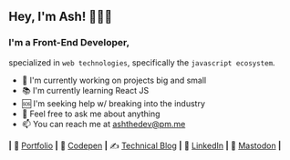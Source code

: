 ## Hey, I'm Ash! 👋👨‍💻
### I'm a Front-End Developer,
specialized in `web technologies`, specifically the `javascript ecosystem`.

- 🌱 I'm currently working on projects big and small
- 📚 I'm currently learning React JS
- 🆘 I'm seeking help w/ breaking into the industry
- 💬 Feel free to ask me about anything
- 📫 You can reach me at ashthedev@pm.me


**|** 💼 [Portfolio][website] **|**
🎨 [Codepen][code] **|**
✍️ [Technical Blog][blog] **|**
👔 [LinkedIn][link] **|**
🐘 [Mastodon][mast] **|**

[blog]: https://blog.ashthe.dev
[code]: https://codepen.io/ashthedev
[link]: https://www.linkedin.com/in/ashtonheald/
[mast]: https://uiuxdev.social/@ashthedev
[website]: https://ashthe.dev
